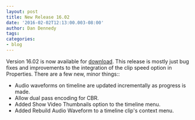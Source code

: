 ```yaml
---
layout: post
title: New Release 16.02
date: '2016-02-02T12:13:00.003-08:00'
author: Dan Dennedy
tags:
categories:
- blog
---
```


Version 16.02 is now available for <a href="/download/">download</a>. This release is mostly just bug fixes and improvements to the integration of the clip speed option in Properties. There are a few new, minor things::

* Audio waveforms on timeline are updated incrementally as progress is made.
* Allow dual pass encoding for CBR.
* Added Show Video Thumbnails option to the timeline menu.
* Added Rebuild Audio Waveform to a timeline clip's context menu.

